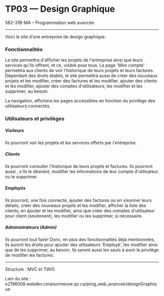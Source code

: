 
# TP03 — Design Graphique
582-31B-MA – Programmation web avancée

---

Voici le site d’une entreprise de design graphique.

### Fonctionnalités
Le site permettra d'afficher les projets de l'entreprise ainsi que leurs services qu'ils offrent, et ce, visible pour tous.
La page 'Mon compte' permettra aux clients de voir l'historique de leurs projets et leurs factures.
Dépendant des droits établis, le site permettra aussi de créer des nouveaux projets et les modifier, créer des factures et les modifier, ajouter des clients et les modifier, ajouter des comptes d'utilisateurs, les modifier et les supprimer, au besoin.

La navigation, affichera les pages accessibles en fonction du privilège des utilisateurs connectés.


### Utilisateurs et privilèges
##### Visiteurs
Ils pourront voir les projets et les services offerts par l'entreprise.

##### Clients
Ils pourront consulter l'historique de leurs projets et factures. Ils pourront aussi , s'ils le désirent, modifier les informations de leur compte d'utilisateur ou le supprimer.

##### Employés
Ils pourront, une fois connecté, ajouter des factures ou en visonner leurs détails, créer des nouveaux projets et les modifier, afficher la liste des clients, en ajouter et les modifier, ainsi que créer des comptes d'utilisateur pour client (seulement), les modifier ou les supprimer, si nécessaire.

##### Administrateurs (Admin)
Ils pourront tout faire! Donc, en plus des fonctionnalités déjà mentionnées, ils auront les droits pour ajouter des utilisateurs 'Employé', les modifier ainsi que de les supprimer, au besoin. Ils seront aussi les seuls à avoir le privilège de modifier les factures.

---

Structure :
MVC et TWIG

Lien du site :
e2196008.webdev.cmaisonneuve.qc.ca/prog_web_avancee/designGraphique
